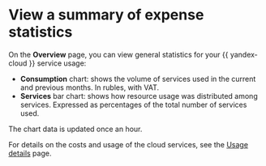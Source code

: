 # View a summary of expense statistics

On the **Overview** page, you can view general statistics for your {{ yandex-cloud }} service usage:

- **Consumption** chart:  shows the volume of services used in the current and previous months. In rubles, with VAT.
- **Services** bar chart: shows how resource usage was distributed among services. Expressed as percentages of the total number of services used.

The chart data is updated once an hour.

For details on the costs and usage of the cloud services, see the [Usage details](check-charges.md) page.

